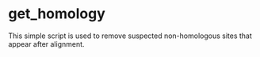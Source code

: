 # get_homology
This simple script is used to remove suspected non-homologous sites that appear after alignment.
